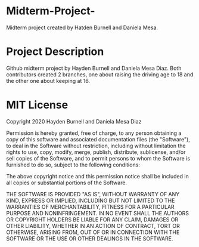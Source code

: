 # Midterm-Project-
Midterm project created by Hatden Burnell and Daniela Mesa.

# Project Description
Github midterm project by Hayden Burnell and Daniela Mesa Diaz. Both contributors created 2 branches, one about raising the driving age to 18 and the other one about keeping at 16.

# MIT License

Copyright 2020 Hayden Burnell and Daniela Mesa Diaz

Permission is hereby granted, free of charge, to any person obtaining a copy of this software and associated documentation files (the "Software"), to deal in the Software without restriction, including without limitation the rights to use, copy, modify, merge, publish, distribute, sublicense, and/or sell copies of the Software, and to permit persons to whom the Software is furnished to do so, subject to the following conditions:

The above copyright notice and this permission notice shall be included in all copies or substantial portions of the Software.

THE SOFTWARE IS PROVIDED "AS IS", WITHOUT WARRANTY OF ANY KIND, EXPRESS OR IMPLIED, INCLUDING BUT NOT LIMITED TO THE WARRANTIES OF MERCHANTABILITY, FITNESS FOR A PARTICULAR PURPOSE AND NONINFRINGEMENT. IN NO EVENT SHALL THE AUTHORS OR COPYRIGHT HOLDERS BE LIABLE FOR ANY CLAIM, DAMAGES OR OTHER LIABILITY, WHETHER IN AN ACTION OF CONTRACT, TORT OR OTHERWISE, ARISING FROM, OUT OF OR IN CONNECTION WITH THE SOFTWARE OR THE USE OR OTHER DEALINGS IN THE SOFTWARE.
